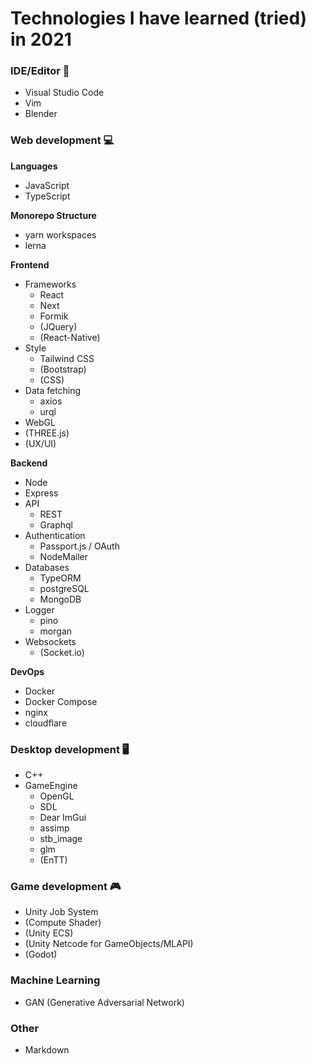 # Technologies I have learned (tried) in 2021

### IDE/Editor :memo:

- Visual Studio Code
- Vim
- Blender

### Web development 💻

**Languages**

- JavaScript
- TypeScript

**Monorepo Structure**

- yarn workspaces
- lerna

**Frontend**

- Frameworks
  - React
  - Next
  - Formik
  - (JQuery)
  - (React-Native)
- Style
  - Tailwind CSS
  - (Bootstrap)
  - (CSS)
- Data fetching
  - axios
  - urql
- WebGL
- (THREE.js)
- (UX/UI)

**Backend**

- Node
- Express
- API
  - REST
  - Graphql
- Authentication
  - Passport.js / OAuth
  - NodeMailer
- Databases
  - TypeORM
  - postgreSQL
  - MongoDB
- Logger
  - pino
  - morgan
- Websockets
  - (Socket.io)

**DevOps**

- Docker
- Docker Compose
- nginx
- cloudflare

### Desktop development 🖥️

- C++
- GameEngine
  - OpenGL
  - SDL
  - Dear ImGui
  - assimp
  - stb_image
  - glm
  - (EnTT)

### Game development 🎮

- Unity Job System
- (Compute Shader)
- (Unity ECS)
- (Unity Netcode for GameObjects/MLAPI)
- (Godot)

### Machine Learning

- GAN (Generative Adversarial Network)

### Other

- Markdown
